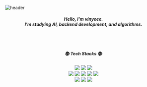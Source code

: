 ![header](https://capsule-render.vercel.app/api?type=waving&color=auto&height=300&section=header&text=vinyeee&fontSize=90&fontColor=ffffff&backgroundColor=8b00ff)

<div align="center">
  <h5>Hello, I'm vinyeee.<br> I'm studying AI, backend development, and algorithms.</h5><br><br>
  <h5>📚 Tech Stacks 📚</h5>
  <a href="#"><img src="https://img.shields.io/badge/-C-A8B9CC?logo=C&logoColor=white&style=flat"/></a>
  <a href="#"><img src="https://img.shields.io/badge/-Python-3776AB?logo=Python&logoColor=white&style=flat"/></a>
  <a href="#"><img src="https://img.shields.io/badge/-Java-007396?logo=Java&logoColor=white&style=flat"/></a><br>
  <a href="#"><img src="https://img.shields.io/badge/-JavaScript-F7DF1E?logo=JavaScript&logoColor=white&style=flat"/></a>
  <a href="#"><img src="https://img.shields.io/badge/-HTML-E34F26?logo=HTML5&logoColor=white&style=flat"/></a>
  <a href="#"><img src="https://img.shields.io/badge/-CSS-1572B6?logo=CSS3&logoColor=white&style=flat"/></a>
  <a href="#"><img src="https://img.shields.io/badge/-Spring-6DB33F?logo=Spring&logoColor=white&style=flat"/></a>
  <a href="#"><img src="https://img.shields.io/badge/-JSP-007396?logo=Java&logoColor=white&style=flat"/></a><br>
  <a href="#"><img src="https://img.shields.io/badge/-SQL-4479A1?logo=MySQL&logoColor=white&style=flat"/></a>
  <a href="#"><img src="https://img.shields.io/badge/-TensorFlow-FF6F00?logo=TensorFlow&logoColor=white&style=flat"/></a>
  <a href="#"><img src="https://img.shields.io/badge/-PyTorch-EE4C2C?logo=PyTorch&logoColor=white&style=flat"/></a>
</div>

<!--


**vinyeee/vinyeee** is a ✨ _special_ ✨ repository because its `README.md` (this file) appears on your GitHub profile.

Here are some ideas to get you started:

- 🔭 I’m currently working on ...
- 🌱 I’m currently learning ...
- 👯 I’m looking to collaborate on ...
- 🤔 I’m looking for help with ...
- 💬 Ask me about ...
- 📫 How to reach me: ...
- 😄 Pronouns: ...
- ⚡ Fun fact: ...
-->
